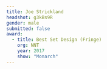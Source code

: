 ```yaml
---
title: Joe Strickland
headshot: g3kBs9R
gender: male
submitted: false
award:
  - title: Best Set Design (Fringe)
    org: NNT
    year: 2017 
    show: "Monarch"
---
```

